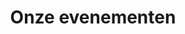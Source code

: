 ---
title: "Onze evenementen"
draft: false
# page title background image
bg_image: "images/backgrounds/page-title.jpg"
# meta description
description : ""
---